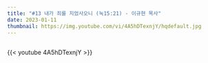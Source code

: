```yaml
---
title: "#13 내가 죄를 지었사오니 (눅15:21) - 이규현 목사"
date: 2023-01-11
thumbnail: https://img.youtube.com/vi/4A5hDTexnjY/hqdefault.jpg
---
```


## <!--more-->

{{< youtube 4A5hDTexnjY >}}
